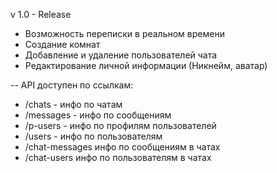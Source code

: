 v 1.0 - Release

- Возможность переписки в реальном времени
- Создание комнат
- Добавление и удаление пользователей чата
- Редактирование личной информации (Никнейм, аватар)

-- API доступен по ссылкам:
- /chats - инфо по чатам
- /messages - инфо по сообщениям
- /p-users - инфо по профилям пользователей
- /users - инфо по пользователям
- /chat-messages инфо по сообщениям в чатах
- /chat-users инфо по пользователям в чатах
